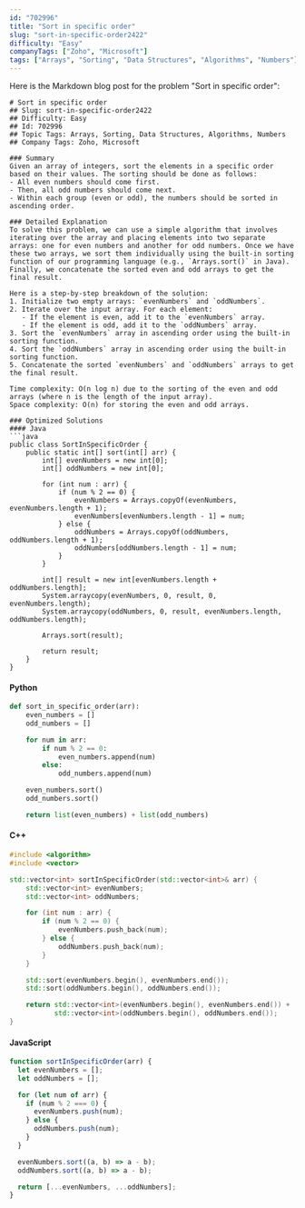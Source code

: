 ```yaml
---
id: "702996"
title: "Sort in specific order"
slug: "sort-in-specific-order2422"
difficulty: "Easy"
companyTags: ["Zoho", "Microsoft"]
tags: ["Arrays", "Sorting", "Data Structures", "Algorithms", "Numbers"]
---
```


Here is the Markdown blog post for the problem "Sort in specific order":
```
# Sort in specific order
## Slug: sort-in-specific-order2422
## Difficulty: Easy
## Id: 702996
## Topic Tags: Arrays, Sorting, Data Structures, Algorithms, Numbers
## Company Tags: Zoho, Microsoft

### Summary
Given an array of integers, sort the elements in a specific order based on their values. The sorting should be done as follows:
- All even numbers should come first.
- Then, all odd numbers should come next.
- Within each group (even or odd), the numbers should be sorted in ascending order.

### Detailed Explanation
To solve this problem, we can use a simple algorithm that involves iterating over the array and placing elements into two separate arrays: one for even numbers and another for odd numbers. Once we have these two arrays, we sort them individually using the built-in sorting function of our programming language (e.g., `Arrays.sort()` in Java). Finally, we concatenate the sorted even and odd arrays to get the final result.

Here is a step-by-step breakdown of the solution:
1. Initialize two empty arrays: `evenNumbers` and `oddNumbers`.
2. Iterate over the input array. For each element:
   - If the element is even, add it to the `evenNumbers` array.
   - If the element is odd, add it to the `oddNumbers` array.
3. Sort the `evenNumbers` array in ascending order using the built-in sorting function.
4. Sort the `oddNumbers` array in ascending order using the built-in sorting function.
5. Concatenate the sorted `evenNumbers` and `oddNumbers` arrays to get the final result.

Time complexity: O(n log n) due to the sorting of the even and odd arrays (where n is the length of the input array).
Space complexity: O(n) for storing the even and odd arrays.

### Optimized Solutions
#### Java
```java
public class SortInSpecificOrder {
    public static int[] sort(int[] arr) {
        int[] evenNumbers = new int[0];
        int[] oddNumbers = new int[0];

        for (int num : arr) {
            if (num % 2 == 0) {
                evenNumbers = Arrays.copyOf(evenNumbers, evenNumbers.length + 1);
                evenNumbers[evenNumbers.length - 1] = num;
            } else {
                oddNumbers = Arrays.copyOf(oddNumbers, oddNumbers.length + 1);
                oddNumbers[oddNumbers.length - 1] = num;
            }
        }

        int[] result = new int[evenNumbers.length + oddNumbers.length];
        System.arraycopy(evenNumbers, 0, result, 0, evenNumbers.length);
        System.arraycopy(oddNumbers, 0, result, evenNumbers.length, oddNumbers.length);

        Arrays.sort(result);

        return result;
    }
}
```
#### Python
```python
def sort_in_specific_order(arr):
    even_numbers = []
    odd_numbers = []

    for num in arr:
        if num % 2 == 0:
            even_numbers.append(num)
        else:
            odd_numbers.append(num)

    even_numbers.sort()
    odd_numbers.sort()

    return list(even_numbers) + list(odd_numbers)
```
#### C++
```cpp
#include <algorithm>
#include <vector>

std::vector<int> sortInSpecificOrder(std::vector<int>& arr) {
    std::vector<int> evenNumbers;
    std::vector<int> oddNumbers;

    for (int num : arr) {
        if (num % 2 == 0) {
            evenNumbers.push_back(num);
        } else {
            oddNumbers.push_back(num);
        }
    }

    std::sort(evenNumbers.begin(), evenNumbers.end());
    std::sort(oddNumbers.begin(), oddNumbers.end());

    return std::vector<int>(evenNumbers.begin(), evenNumbers.end()) +
           std::vector<int>(oddNumbers.begin(), oddNumbers.end());
}
```
#### JavaScript
```javascript
function sortInSpecificOrder(arr) {
  let evenNumbers = [];
  let oddNumbers = [];

  for (let num of arr) {
    if (num % 2 === 0) {
      evenNumbers.push(num);
    } else {
      oddNumbers.push(num);
    }
  }

  evenNumbers.sort((a, b) => a - b);
  oddNumbers.sort((a, b) => a - b);

  return [...evenNumbers, ...oddNumbers];
}
```